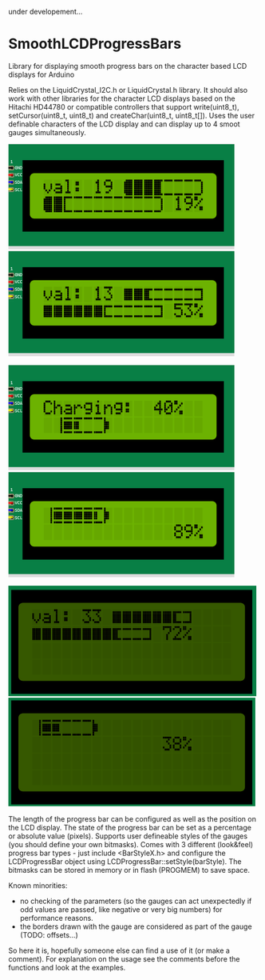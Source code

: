 under developement...

# SmoothLCDProgressBars

Library for displaying smooth progress bars on the character based LCD displays for Arduino

Relies on the LiquidCrystal_I2C.h or LiquidCrystal.h library. It should also work with other libraries for the character LCD displays based on the Hitachi HD44780 or compatible controllers that support write(uint8_t), setCursor(uint8_t, uint8_t) and createChar(uint8_t, uint8_t[]). Uses the user definable characters of the LCD display and can display up to 4 smoot gauges simultaneously. 

![ProgressBar0](https://github.com/Gjorgjevikj/yaLCDProgressBar/blob/main/extras/SmootProgressBar_0_16x2.png) ![ProgressBar1](https://github.com/Gjorgjevikj/yaLCDProgressBar/blob/main/extras/SmootProgressBar_1_16x2.png)

![Battery6](https://github.com/Gjorgjevikj/yaLCDProgressBar/blob/main/extras/BatteryGauge_6_16x2.png) ![Battery7](https://github.com/Gjorgjevikj/yaLCDProgressBar/blob/main/extras/BatteryGauge_7_16x2.png)

![ProgressBar3](https://github.com/Gjorgjevikj/yaLCDProgressBar/blob/main/extras/SmootProgressBar_1_20x4.png) ![Battery8](https://github.com/Gjorgjevikj/yaLCDProgressBar/blob/main/extras/BatteryGauge_7_20x4.png)

The length of the progress bar can be configured as well as the position on the LCD display. The state of the progress bar can be set as a percentage or absolute value (pixels). Supports user defineable styles of the gauges (you should define your own bitmasks). Comes with 3 different (look&feel) progress bar types - just include <BarStyleX.h> and configure the LCDProgressBar object using LCDProgressBar::setStyle(barStyle). The bitmasks can be stored in memory or in flash (PROGMEM) to save space.

Known minorities:
- no checking of the parameters (so the gauges can act unexpectedly if odd values are passed, like negative or very big numbers) for performance reasons.
- the borders drawn with the gauge are considered as part of the gauge (TODO: offsets...) 

So here it is, hopefully someone else can find a use of it (or make a comment).
For explanation on the usage see the comments before the functions and look at the examples.


